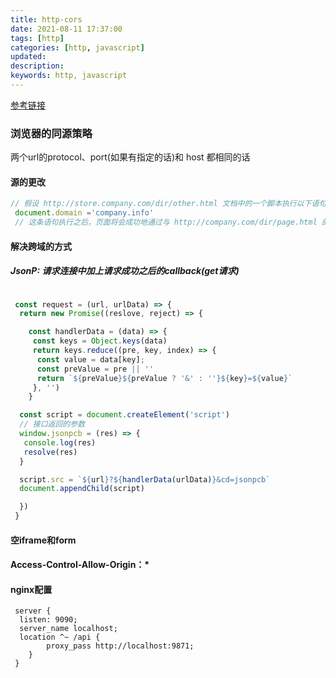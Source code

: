```yaml
---
title: http-cors
date: 2021-08-11 17:37:00
tags: [http]
categories: [http, javascript]
updated:
description:
keywords: http, javascript
---
```


[参考链接](https://segmentfault.com/a/1190000015597029)

### 浏览器的同源策略

两个url的protocol、port(如果有指定的话)和 host 都相同的话

#### 源的更改

```javascript
// 假设 http://store.company.com/dir/other.html 文档中的一个脚本执行以下语句
 document.domain ='company.info'
 // 这条语句执行之后，页面将会成功地通过与 http://company.com/dir/page.html 的同源检测
```

#### 解决跨域的方式

##### JsonP: 请求连接中加上请求成功之后的callback(get请求)

```javascript

 const request = (url, urlData) => {
  return new Promise((reslove, reject) => {

    const handlerData = (data) => {
     const keys = Object.keys(data)
     return keys.reduce((pre, key, index) => {
      const value = data[key];
      const preValue = pre || ''
      return `${preValue}${preValue ? '&' : ''}${key}=${value}`
     }, '')
    }

  const script = document.createElement('script')
  // 接口返回的参数
  window.jsonpcb = (res) => {
   console.log(res)
   resolve(res)
  }

  script.src = `${url}?${handlerData(urlData)}&cd=jsonpcb`
  document.appendChild(script)

  })
 }
```

#### 空iframe和form

#### Access-Control-Allow-Origin：*

#### nginx配置

```nginx
 server {
  listen: 9090;
  server_name localhost;
  location ^~ /api {
        proxy_pass http://localhost:9871;
    }  
 }
```